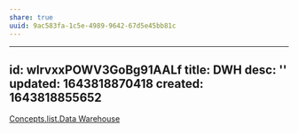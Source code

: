 ```yaml
---
share: true
uuid: 9ac583fa-1c5e-4989-9642-67d5e45bb81c
---
```

---
id: wlrvxxPOWV3GoBg91AALf
title: DWH
desc: ''
updated: 1643818870418
created: 1643818855652
---

[Concepts.list.Data Warehouse](/undefined)